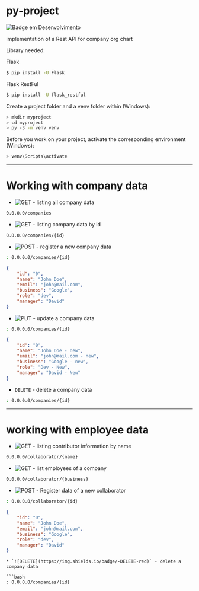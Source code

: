 # py-project

![Badge em Desenvolvimento](http://img.shields.io/static/v1?label=STATUS&message=IN%20PROGRESS&color=GREEN&style=for-the-badge)

implementation of a Rest API for company org chart

Library needed:

Flask 
```bash
$ pip install -U Flask
```
Flask RestFul
```bash
$ pip install -U flask_restful
```

Create a project folder and a venv folder within (Windows):
```bash
> mkdir myproject
> cd myproject
> py -3 -m venv venv
```

Before you work on your project, activate the corresponding environment (Windows):
```bash
> venv\Scripts\activate
```

---

# Working with company data


* ![GET](https://img.shields.io/badge/-GET-blue) - listing all company data

```bash
0.0.0.0/companies
```

* ![GET](https://img.shields.io/badge/-GET-blue) - listing company data by id

```bash
0.0.0.0/companies/{id}
```


* ![POST](https://img.shields.io/badge/-POST-brightgreen) - register a new company data
```bash
: 0.0.0.0/companies/{id}
```
```JSON
{
    "id": "0",
    "name": "John Doe",
    "email": "john@mail.com",
    "business": "Google",
    "role": "dev",
    "manager": "David"
}
```



* ![PUT](https://img.shields.io/badge/-PUT-orange) - update a company data 

```bash
: 0.0.0.0/companies/{id}
```

```JSON
{
    "id": "0",
    "name": "John Doe - new",
    "email": "john@mail.com - new",
    "business": "Google - new",
    "role": "Dev - New",
    "manager": "David - New"
}
```

* `DELETE` - delete a company data
```bash
: 0.0.0.0/companies/{id}
```

---

# working with employee data

* ![GET](https://img.shields.io/badge/-GET-blue) - listing contributor information by name
```bash
0.0.0.0/collaborator/{name}
```

* ![GET](https://img.shields.io/badge/-GET-blue) - list employees of a company
```bash
0.0.0.0/collaborator/{business}
```

* ![POST](https://img.shields.io/badge/-POST-brightgreen)  - Register data of a new collaborator
```bash
: 0.0.0.0/collaborator/{id}
```
```JSON
{
    "id": "0",
    "name": "John Doe",
    "email": "john@mail.com",
    "business": "Google",
    "role": "dev",
    "manager": "David"
}
```

```
* `![DELETE](https://img.shields.io/badge/-DELETE-red)` - delete a company data 

```bash
: 0.0.0.0/companies/{id}
```
